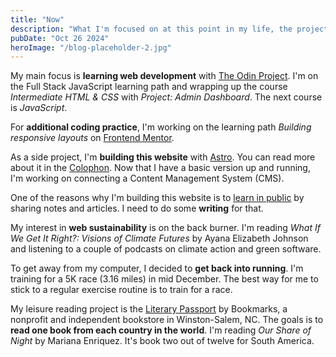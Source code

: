 ```yaml
---
title: "Now"
description: "What I'm focused on at this point in my life, the projects I'm working on, and the topics I'm interested in."
pubDate: "Oct 26 2024"
heroImage: "/blog-placeholder-2.jpg"
---
```


My main focus is **learning web development** with [The Odin Project](https://www.theodinproject.com/). I'm on the Full Stack JavaScript learning path and wrapping up the course _Intermediate HTML & CSS_ with _Project: Admin Dashboard_. The next course is _JavaScript_.

For **additional coding practice**, I'm working on the learning path _Building responsive layouts_ on [Frontend Mentor](https://www.frontendmentor.io/).

As a side project, I'm **building this website** with [Astro](https://astro.build/). You can read more about it in the [Colophon](/colophon). Now that I have a basic version up and running, I'm working on connecting a Content Management System (CMS).

One of the reasons why I'm building this website is to [learn in public](https://www.swyx.io/learn-in-public) by sharing notes and articles. I need to do some **writing** for that.

My interest in **web sustainability** is on the back burner. I'm reading _What If We Get It Right?: Visions of Climate Futures_ by Ayana Elizabeth Johnson and listening to a couple of podcasts on climate action and green software.

To get away from my computer, I decided to **get back into running**. I'm training for a 5K race (3.16 miles) in mid December. The best way for me to stick to a regular exercise routine is to train for a race.

My leisure reading project is the [Literary Passport](https://www.bookmarksnc.org/passport) by Bookmarks, a nonprofit and independent bookstore in Winston-Salem, NC. The goals is to **read one book from each country in the world**. I'm reading _Our Share of Night_ by Mariana Enriquez. It's book two out of twelve for South America.
